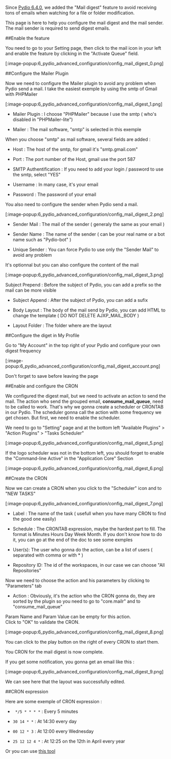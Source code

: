 Since [Pydio 6.4.0](https://pydio.com/fr/node/1279), we added the "Mail digest" feature to avoid receiving tons of emails when watching for a file or folder modification.

This page is here to help you configure the mail digest and the mail sender. The mail sender is required to send digest emails.

##Enable the feature

You need to go to your Setting page, then click to the mail icon in your left and enable the feature by clicking in the "Activate Queue" field.

[:image-popup:6_pydio_advanced_configuration/config_mail_digest_0.png]

##Configure the Mailer Plugin

Now we need to configure the Mailer plugin to avoid any problem when Pydio send a mail.
I take the easiest exemple by using the smtp of Gmail with PHPMailer

[:image-popup:6_pydio_advanced_configuration/config_mail_digest_1.png]

+ Mailer Plugin : I choose "PHPMailer" because I use the smtp ( who's disabled in "PHPMailer-lite")   

+ Mailer : The mail software, "smtp" is selected in this exemple   

When you choose "smtp" as mail software, several fields are added :   

+ Host : The host of the smtp, for gmail it's "smtp.gmail.com"   

+ Port : The port number of the Host, gmail use the port 587   

+ SMTP Authentification : If you need to add your login / password to use the smtp, select "YES"   

+ Username : In many case, it's your email   

+ Password : The password of your email   

You also need to configure the sender when Pydio send a mail.

[:image-popup:6_pydio_advanced_configuration/config_mail_digest_2.png]

+ Sender Mail : The mail of the sender ( generaly the same as your email )   

+ Sender Name : The name of the sender ( can be your real name or a bot name such as "Pydio-bot" )   

+ Unique Sender : You can force Pydio to use only the "Sender Mail" to avoid any problem   

It's optionnal but you can also configure the content of the mail

[:image-popup:6_pydio_advanced_configuration/config_mail_digest_3.png]

Subject Prepend : Before the subject of Pydio, you can add a prefix so the mail can be more visible   

+ Subject Append : After the subject of Pydio, you can add a sufix   

+ Body Layout : The body of the mail send by Pydio, you can add HTML to change the template ( DO NOT DELETE AJXP_MAIL_BODY )   

+ Layout Folder : The folder where are the layout   

##Configure the diget in My Profile

Go to "My Account" in the top right of your Pydio and configure your own digest frequency

[:image-popup:6_pydio_advanced_configuration/config_mail_digest_account.png]

Don't forget to save before leaving the page

##Enable and configure the CRON

We configured the digest mail, but we need to activate an action to send the mail. The action who send the grouped email, **consume_mail_queue**, need to be called to work. That's why we gonna create a scheduler or CRONTAB in our Pydio. The scheduler gonna call the action with some frequency we get chosen. But first, we need to enable the scheduler. 

We need to go to "Setting" page and at the bottom left "Available Plugins" > "Action Plugins" > "Tasks Scheduler"

[:image-popup:6_pydio_advanced_configuration/config_mail_digest_5.png]

If the logo scheduler was not in the bottom left, you should forget to enable the "Command-line Active" in the "Application Core" Section

[:image-popup:6_pydio_advanced_configuration/config_mail_digest_6.png]

##Create the CRON

Now we can create a CRON when you click to the "Scheduler" icon and to "NEW TASKS"

[:image-popup:6_pydio_advanced_configuration/config_mail_digest_7.png]

+ Label : The name of the task ( usefull when you have many CRON to find the good one easily)   

+ Schedule : The CRONTAB expression, maybe the hardest part to fill. The format is Minutes Hours Day Week Month. If you don't know how to do it, you can go at the end of the doc to see some exmples   

+ User(s): The user who gonna do the action, can be a list of users ( separated with comma or with * )   

+ Repository ID: The id of the workspaces, in our case we can choose "All Repositories"   

Now we need to choose the action and his parameters by clicking to "Parameters" tab

+ Action : Obviously, it's the action who the CRON gonna do, they are sorted by the plugin so you need to go to "core.mailr" and to "consume_mail_queue"   

Param Name and Param Value can be empty for this action.   
Click to "OK" to validate the CRON.

[:image-popup:6_pydio_advanced_configuration/config_mail_digest_8.png]

You can click to the play button on the right of every CRON to start them.

You CRON for the mail digest is now complete.

If you get some notification, you gonna get an email like this :

[:image-popup:6_pydio_advanced_configuration/config_mail_digest_9.png]

We can see here that the layout was successfully edited.

##CRON expression

Here are some exemple of CRON expression :

+ ` */5 * * * *` : Every 5 minutes   

+ `30 14 * *` : At 14:30 every day   

+ `00 12 * 3` : At 12:00 every Wednesday   

+ `25 12 12 4 *` : At 12:25 on the 12th in April every year   

Or you can use [this tool](http://crontab.guru/)
